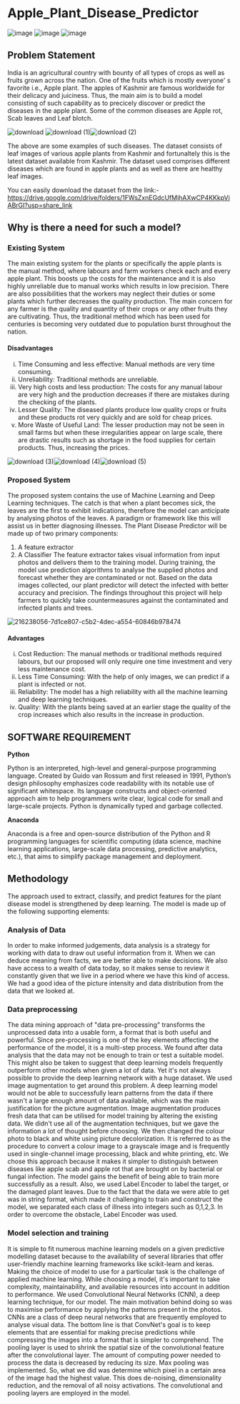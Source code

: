 # Apple_Plant_Disease_Predictor

![image](https://user-images.githubusercontent.com/96066261/219586092-15f8096b-2116-45a9-ab78-7bb947991052.png)       ![image](https://user-images.githubusercontent.com/96066261/219586167-683db876-e94a-4aee-8921-1d783eff9452.png)     ![image](https://user-images.githubusercontent.com/96066261/219586225-8c0439b2-6a16-45be-a58b-bf4bb1abb120.png)

## Problem Statement
India is an agricultural country with bounty of all types of crops as well as fruits grown across the nation. One of the fruits which is mostly everyone' s favorite i.e., Apple plant.
The apples of Kashmir are famous worldwide for their delicacy and juiciness. Thus, the main aim is to build a model consisting of such capability as to precicely discover or
predict the diseases in the apple plant. Some of the common diseases are Apple rot, Scab leaves and Leaf blotch.


![download](https://user-images.githubusercontent.com/96066261/219589808-ff98f624-87e5-4f03-a62b-4c3ab46c5325.jpeg) ![download (1)](https://user-images.githubusercontent.com/96066261/219589920-d951fcef-b3df-447a-811d-6a5faf031e9d.jpeg)![download (2)](https://user-images.githubusercontent.com/96066261/219589962-d08f314a-5d7d-4276-8299-108523aae5d7.jpeg)

The above are some examples of such diseases.
The dataset consists of leaf images of various apple plants from Kashmir and fortunaltely this is the latest dataset available from Kashmir. The dataset used comprises different diseases which are found in apple plants and as well as there are healthy leaf images.

You can easily download the dataset from the link:- https://drive.google.com/drive/folders/1FWsZxnEGdcUfMjhAXwCP4KKkpViABrGI?usp=share_link

## Why is there a need for such a model?
### Existing System
The main existing system for the plants or specifically the apple plants is the manual method, where labours and farm workers check each and every apple plant. 
This boosts up the costs for the maintenance and it is also highly unreliable due to manual works which results in low precision. 
There are also possibilities that the workers may neglect their duties or some plants which further decreases the quality production. 
The main concern for any farmer is the quality and quantity of their crops or any other fruits they are cultivating. Thus, the traditional method which has been used for centuries is becoming very outdated due to population burst throughout the nation. 

#### Disadvantages
<ol type = "i">
<li>	Time Consuming and less effective: Manual methods are very time consuming. </li>
<li>	Unreliability: Traditional methods are unreliable. </li>
<li>	Very high costs and less production: The costs for any manual labour are very high and the production decreases if there are mistakes during the checking of the plants. </li>
<li>  Lesser Quality: The diseased plants produce low quality crops or fruits and these products rot very quickly and are sold for cheap prices. </li>
<li>	More Waste of Useful Land: The lesser production may not be seen in small farms but when these irregularities appear on large scale, there are drastic results such as shortage in the food supplies for certain products. Thus, increasing the prices. </li>
</ol>

![download (3)](https://user-images.githubusercontent.com/96066261/219596852-4ae0529a-a203-4d1a-a7ea-43e44f941b22.jpeg)![download (4)](https://user-images.githubusercontent.com/96066261/219596890-78e87aae-d66e-46a5-aefc-61650cf2dfec.jpeg)![download (5)](https://user-images.githubusercontent.com/96066261/219596912-d10aef77-dca6-45c6-b358-7dac9cc4788c.jpeg)

### Proposed System

The proposed system contains the use of Machine Learning and Deep Learning techniques. The catch is that when a plant becomes sick, the leaves are the first to exhibit indications, therefore the model can anticipate by analysing photos of the leaves. A paradigm or framework like this will assist us in better diagnosing illnesses. 
The Plant Disease Predictor will be made up of two primary components:
1. A feature extractor 
2. A Classifier
The feature extractor takes visual information from input photos and delivers them to the training model. During training, the model use prediction algorithms to analyse the supplied photos and forecast whether they are contaminated or not. Based on the data images collected, our plant predictor will detect the infected with better accuracy and precision.
The findings throughout this project will help farmers to quickly take countermeasures against the contaminated and infected plants and trees.

![216238056-7d1ce807-c5b2-4dec-a554-60846b978474](https://user-images.githubusercontent.com/96066261/219598586-b2f61da9-0e99-4cd3-8130-641b5aeed36c.png)


#### Advantages
<ol type = "i">
<li> Cost Reduction: The manual methods or traditional methods required labours, but our proposed will only require one time investment and very less maintenance cost. </li>
<li> Less Time Consuming: With the help of only images, we can predict if a plant is infected or not. </li>
<li> Reliability: The model has a high reliability with all the machine learning and deep learning techniques. </li>
<li> Quality: With the plants being saved at an earlier stage the quality of the crop increases which also results in the increase in production. </li>
</ol>

## SOFTWARE REQUIREMENT
**Python**

Python is an interpreted, high-level and general-purpose programming language. Created by Guido van Rossum and first released in 1991, Python’s design philosophy emphasizes code readability with its notable use of significant whitespace. Its language constructs and object-oriented approach aim to help programmers write clear, logical code for small and large-scale projects. Python is dynamically typed and garbage collected.


**Anaconda**

Anaconda is a free and open-source distribution of the Python and R programming languages for scientific computing (data science, machine learning applications, large-scale data processing, predictive analytics, etc.), that aims to simplify package management and deployment.


## Methodology
The approach used to extract, classify, and predict features for the plant disease model is strengthened by deep learning. The model is made up of the following supporting elements:


### Analysis of Data
In order to make informed judgements, data analysis is a strategy for working with data to draw out useful information from it. When we can deduce meaning from facts, we are better able to make decisions. We also have access to a wealth of data today, so it makes sense to review it constantly given that we live in a period where we have this kind of access. We had a good idea of the picture intensity and data distribution from the data that we looked at.

### Data preprocessing
The data mining approach of "data pre-processing" transforms the unprocessed data into a usable form, a format that is both useful and powerful. Since pre-processing is one of the key elements affecting the performance of the model, it is a multi-step process. We found after data analysis that the data may not be enough to train or test a suitable model. This might also be taken to suggest that deep learning models frequently outperform other models when given a lot of data. Yet it's not always possible to provide the deep learning network with a huge dataset. We used image augmentation to get around this problem. A deep learning model would not be able to successfully learn patterns from the data if there wasn't a large enough amount of data available, which was the main justification for the picture augmentation.
Image augmentation produces fresh data that can be utilised for model training by altering the existing data. We didn't use all of the augmentation techniques, but we gave the information a lot of thought before choosing.
We then changed the colour photo to black and white using picture decolorization. It is referred to as the procedure to convert a colour image to a grayscale image and is frequently used in single-channel image processing, black and white printing, etc. We chose this approach because it makes it simpler to distinguish between diseases like apple scab and apple rot that are brought on by bacterial or fungal infection. The model gains the benefit of being able to train more successfully as a result.
Also, we used Label Encoder to label the target, or the damaged plant leaves. Due to the fact that the data we were able to get was in string format, which made it challenging to train and construct the model, we separated each class of illness into integers such as 0,1,2,3. In order to overcome the obstacle, Label Encoder was used.

### Model selection and training
It is simple to fit numerous machine learning models on a given predictive modelling dataset because to the availability of several libraries that offer user-friendly machine learning frameworks like scikit-learn and keras. Making the choice of model to use for a particular task is the challenge of applied machine learning. While choosing a model, it's important to take complexity, maintainability, and available resources into account in addition to performance.
We used Convolutional Neural Networks (CNN), a deep learning technique, for our model. The main motivation behind doing so was to maximise performance by applying the patterns present in the photos.
CNNs are a class of deep neural networks that are frequently employed to analyse visual data. The bottom line is that ConvNet's goal is to keep elements that are essential for making precise predictions while compressing the images into a format that is simpler to comprehend. The pooling layer is used to shrink the spatial size of the convolutional feature after the convolutional layer. The amount of computing power needed to process the data is decreased by reducing its size. Max pooling was implemented. So, what we did was determine which pixel in a certain area of the image had the highest value. This does de-noising, dimensionality reduction, and the removal of all noisy activations. The convolutional and pooling layers are employed in the model.
